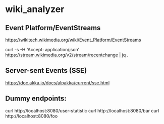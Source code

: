 # wiki_analyzer

## Event Platform/EventStreams
https://wikitech.wikimedia.org/wiki/Event_Platform/EventStreams

curl -s -H 'Accept: application/json'  https://stream.wikimedia.org/v2/stream/recentchange | jq .


## Server-sent Events (SSE)
https://doc.akka.io/docs/alpakka/current/sse.html

## Dummy endpoints:
curl http://localhost:8080/user-statistic
curl http://localhost:8080/bar
curl http://localhost:8080/foo
